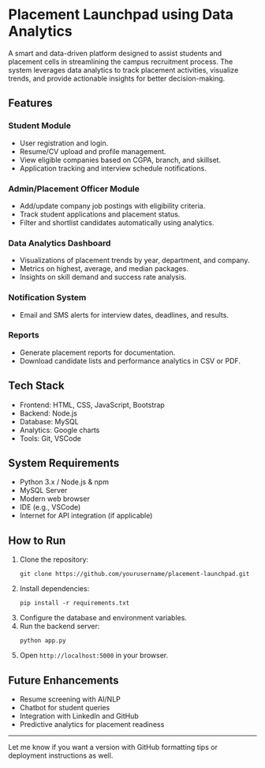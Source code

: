 # Placement Launchpad using Data Analytics

A smart and data-driven platform designed to assist students and placement cells in streamlining the campus recruitment process. The system leverages data analytics to track placement activities, visualize trends, and provide actionable insights for better decision-making.

## Features

### Student Module
- User registration and login.
- Resume/CV upload and profile management.
- View eligible companies based on CGPA, branch, and skillset.
- Application tracking and interview schedule notifications.

### Admin/Placement Officer Module
- Add/update company job postings with eligibility criteria.
- Track student applications and placement status.
- Filter and shortlist candidates automatically using analytics.

### Data Analytics Dashboard
- Visualizations of placement trends by year, department, and company.
- Metrics on highest, average, and median packages.
- Insights on skill demand and success rate analysis.

### Notification System
- Email and SMS alerts for interview dates, deadlines, and results.

### Reports
- Generate placement reports for documentation.
- Download candidate lists and performance analytics in CSV or PDF.

## Tech Stack

- Frontend: HTML, CSS, JavaScript, Bootstrap  
- Backend: Node.js
- Database: MySQL
- Analytics: Google charts 
- Tools: Git, VSCode

## System Requirements

- Python 3.x / Node.js & npm  
- MySQL Server  
- Modern web browser  
- IDE (e.g., VSCode)  
- Internet for API integration (if applicable)  

## How to Run

1. Clone the repository:
   ```
   git clone https://github.com/yourusername/placement-launchpad.git
   ```
2. Install dependencies:
   ```
   pip install -r requirements.txt
   ```
3. Configure the database and environment variables.
4. Run the backend server:
   ```
   python app.py
   ```
5. Open `http://localhost:5000` in your browser.

## Future Enhancements

- Resume screening with AI/NLP  
- Chatbot for student queries  
- Integration with LinkedIn and GitHub  
- Predictive analytics for placement readiness  

---

Let me know if you want a version with GitHub formatting tips or deployment instructions as well.

